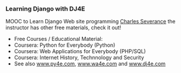 ### Learning Django with DJ4E

MOOC to Learn Django Web site programming
[Charles Severance](http://www.dr-chuck.com/) the instructor has other free materials, check it out!

* Free Courses / Educational Material:
* Coursera: Python for Everybody (Python)
* Coursera: Web Applications for Everybody (PHP/SQL)
* Coursera: Internet History, Technnology and Security
* See also www.py4e.com, www.wa4e.com and www.dj4e.com
